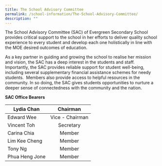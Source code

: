 ```yaml
---
title: The School Advisory Committee
permalink: /school-information/The-School-Advisory-Committee/
description: ""
---
```

The School Advisory Committee (SAC) of Evergreen Secondary School provides critical support to the school in her efforts to deliver quality school experience to every student and develop each one holistically in line with the MOE desired outcomes of education.

As a key partner in guiding and growing the school to realise her mission and vision, the SAC has a deep interest in the students and staff.  Importantly, the SAC provides reliable support for student well-being, including several supplementary financial assistance schemes for needy students.  Members also provide access to helpful resources in the community. In so doing, the SAC gives students opportunities to nurture a deeper sense of connectedness with the community and the nation.

**SAC Office Bearers**

| Lydia Chan     |     Chairman    |
|----------------|:---------------:|
| Edward Wee     | Vice - Chairman |
| Vincent Toh    |    Secretary    |
| Carina Chia    |      Member     |
| Lim Kee Cheng  |      Member     |
| Tony Ng        |      Member     |
| Phua Heng Jone |      Member     |
